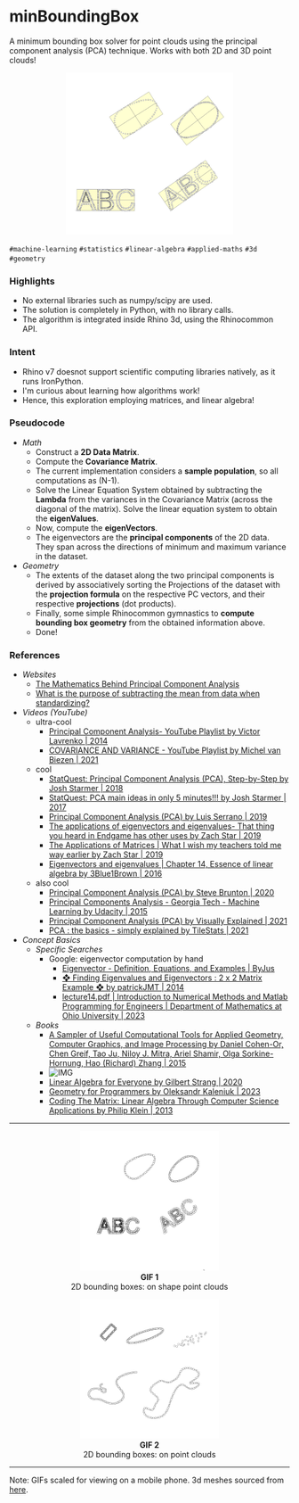 # minBoundingBox
A minimum bounding box solver for point clouds using the principal component analysis (PCA) technique. Works with both 2D and 3D point clouds!

<p align="center" width="100%">
<kbd><kbd>
<img src="https://github.com/gasingh/minBoundingBox/blob/main/eigenValues%26EigenVectors_03c_2x2implementation_ptInput2g__img2_solved_fileShot-02_trim.JPG" width="300" />
</kbd></kbd>
</p>

`#machine-learning` `#statistics` `#linear-algebra` `#applied-maths` `#3d` `#geometry`

### Highlights
  - No external libraries such as numpy/scipy are used.
  - The solution is completely in Python, with no library calls.
  - The algorithm is integrated inside Rhino 3d, using the Rhinocommon API. 

### Intent
  - Rhino v7 doesnot support scientific computing libraries natively, as it runs IronPython.
  - I'm curious about learning how algorithms work!
  - Hence, this exploration employing matrices, and linear algebra!

### Pseudocode
  - _Math_
    - Construct a **2D Data Matrix**.
    - Compute the **Covariance Matrix**.
    - The current implementation considers a **sample population**, so all computations as (N-1).
    - Solve the Linear Equation System obtained by subtracting the **Lambda** from the variances in the Covariance Matrix (across the diagonal of the matrix). Solve the linear equation system to obtain the **eigenValues**.
    - Now, compute the **eigenVectors**.
    - The eigenvectors are the **principal components** of the 2D data. They span across the directions of minimum and maximum variance in the dataset.
  - _Geometry_
    - The extents of the dataset along the two principal components is derived by associatively sorting the Projections of the dataset with the **projection formula** on the respective PC vectors, and their respective **projections** (dot products).
    - Finally, some simple Rhinocommon gymnastics to **compute bounding box geometry** from the obtained information above.
    - Done!

### References
  - _Websites_
    - [The Mathematics Behind Principal Component Analysis](https://towardsdatascience.com/the-mathematics-behind-principal-component-analysis-fff2d7f4b643)
    - [What is the purpose of subtracting the mean from data when standardizing?](https://math.stackexchange.com/questions/317114/what-is-the-purpose-of-subtracting-the-mean-from-data-when-standardizing)
  - _Videos (YouTube)_
    - ultra-cool
      - [Principal Component Analysis- YouTube Playlist by Victor Lavrenko | 2014 ](https://www.youtube.com/playlist?list=PLBv09BD7ez_5_yapAg86Od6JeeypkS4YM)
      - [COVARIANCE AND VARIANCE - YouTube Playlist by Michel van Biezen | 2021](https://www.youtube.com/playlist?list=PLX2gX-ftPVXWHdoWSeshfEbRarb_LiX-e)
    - cool
      - [StatQuest: Principal Component Analysis (PCA), Step-by-Step by Josh Starmer | 2018 ](https://www.youtube.com/watch?v=FgakZw6K1QQ&vl=en)
      - [StatQuest: PCA main ideas in only 5 minutes!!! by Josh Starmer | 2017 ](https://www.youtube.com/watch?v=HMOI_lkzW08)
      - [Principal Component Analysis (PCA) by Luis Serrano | 2019 ](https://www.youtube.com/watch?v=g-Hb26agBFg&t=193s)
      - [The applications of eigenvectors and eigenvalues- That thing you heard in Endgame has other uses by Zach Star | 2019 ](https://www.youtube.com/watch?v=i8FukKfMKCI&t=323s)
      - [The Applications of Matrices | What I wish my teachers told me way earlier by Zach Star | 2019 ](https://www.youtube.com/watch?v=rowWM-MijXU&t=647s)
      - [Eigenvectors and eigenvalues | Chapter 14, Essence of linear algebra by 3Blue1Brown | 2016 ](https://www.youtube.com/watch?v=PFDu9oVAE-g)
    - also cool
      - [Principal Component Analysis (PCA) by Steve Brunton | 2020 ](https://www.youtube.com/watch?v=fkf4IBRSeEc)
      - [Principal Components Analysis - Georgia Tech - Machine Learning by Udacity | 2015 ](https://www.youtube.com/watch?v=kw9R0nD69OU)
      - [Principal Component Analysis (PCA) by Visually Explained | 2021 ](https://www.youtube.com/watch?v=FD4DeN81ODY)
      - [PCA : the basics - simply explained by TileStats | 2021 ](https://www.youtube.com/watch?v=dz8imS1vwIM)
- _Concept Basics_
  - _Specific Searches_
    - Google: eigenvector computation by hand
      -  [Eigenvector - Definition, Equations, and Examples | ByJus](https://byjus.com/maths/eigenvector/#:~:text=Find%20the%20eigenvalues%20of%20the,is%20associated%20with%20the%20eigenvalue.)
      - [❖ Finding Eigenvalues and Eigenvectors : 2 x 2 Matrix Example ❖ by patrickJMT | 2014 ](https://www.youtube.com/watch?v=IdsV0RaC9jM)
      - [lecture14.pdf | Introduction to Numerical Methods and Matlab Programming for Engineers | Department of Mathematics at Ohio University | 2023 ](http://www.ohiouniversityfaculty.com/youngt/IntNumMeth/lecture14.pdf)  
  - _Books_
    - [A Sampler of Useful Computational Tools for Applied Geometry, Computer Graphics, and Image Processing by Daniel Cohen-Or, Chen Greif, Tao Ju, Niloy J. Mitra, Ariel Shamir, Olga Sorkine-Hornung, Hao (Richard) Zhang | 2015](https://www.taylorfrancis.com/books/mono/10.1201/b18472/sampler-useful-computational-tools-applied-geometry-computer-graphics-image-processing-tao-ju-niloy-mitra-daniel-cohen-chen-greif-olga-sorkine)
    - ![IMG](https://www.cs.sfu.ca/~haoz/pubs/images/cohenor_book.png)
    - [Linear Algebra for Everyone by Gilbert Strang | 2020](https://math.mit.edu/~gs/everyone/)
    - [Geometry for Programmers by Oleksandr Kaleniuk | 2023](https://www.manning.com/books/geometry-for-programmers)
    - [Coding The Matrix: Linear Algebra Through Computer Science Applications by Philip Klein | 2013](https://codingthematrix.com/)
___

<!--- <img src="https://github.com/gasingh/minBoundingBox/blob/main/240426_minimumBoundingBox_simpleCapture.gif" style="border: #000000 6px outset; width="500";display: block; margin-left: auto; margin-right: auto;" title="BoundingBox2d-01" /> --->

<p align="center" width="100%">
<kbd><kbd>
<img src="https://github.com/gasingh/minBoundingBox/blob/main/240426_minimumBoundingBox_simpleCapture2.gif" width="250" />
</kbd></kbd> </br>
<b>GIF 1</b> </br> 2D bounding boxes: on shape point clouds
</p>


<p align="center" width="100%">
<kbd><kbd>
<img src="https://github.com/gasingh/minBoundingBox/blob/main/240426_minimumBoundingBox_simpleCapture3.gif"  width="250" />
</kbd></kbd> </br>
<b>GIF 2</b> </br> 2D bounding boxes: on point clouds
</p>

___
Note: GIFs scaled for viewing on a mobile phone.
3d meshes sourced from [here](https://github.com/nmwsharp/DDGSpring2016/tree/master/meshes).


